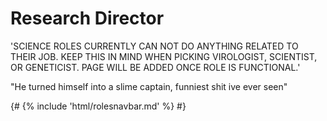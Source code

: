# Research Director
'SCIENCE ROLES CURRENTLY CAN NOT DO ANYTHING RELATED TO THEIR JOB. KEEP THIS IN MIND WHEN PICKING VIROLOGIST, SCIENTIST, OR GENETICIST. PAGE WILL BE ADDED ONCE ROLE IS FUNCTIONAL.'

"He turned himself into a slime captain, funniest shit ive ever seen"

{# {% include 'html/rolesnavbar.md' %} #}